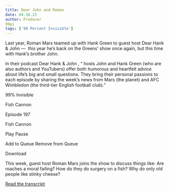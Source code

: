 ```yaml
---
title: Dear John and Roman
date: 04.18.23
author: Producer
99pi
tags: ['99 Percent Invisible']
---
```


Last year, Roman Mars teamed up with Hank Green to guest host 
Dear Hank & John — 
this year he’s back on the Greens’ show once again, but this time with Hank’s brother John.




In their podcast 
Dear Hank & John
, “
hosts John and Hank Green (who are also authors and YouTubers) offer both humorous and heartfelt advice about life’s big and small questions. They bring their personal passions to each episode by sharing the week’s news from Mars (the planet) and AFC Wimbledon (the third-tier English football club).”




99% Invisible


Fish Cannon






Episode 197


Fish Cannon












Play
Pause


Add to Queue
Remove from Queue


Download










This week, guest host Roman Mars joins the show to discuss things like: Are roaches a moral failing? How do they do surgery on a fish? Why do only old people like stinky cheese?

[Read the transcript](./Dear_John_and_Roman_transcript.md)